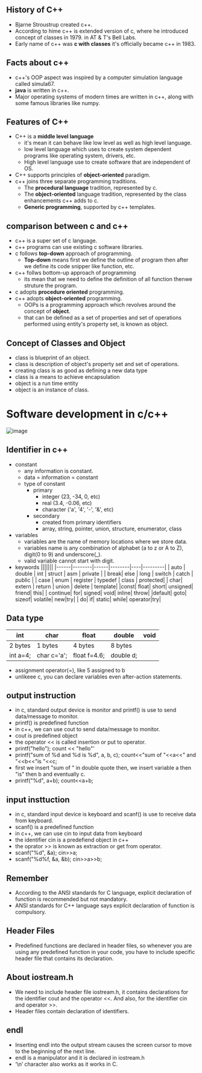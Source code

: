 ## History of C++
  - Bjarne Stroustrup created c++.
  - According to hime c++ is extended version of c, where he introduced concept of classes in 1979. in AT & T's Bell Labs.
  - Early name of c++ was **c with classes** it's officially became c++ in 1983.

## Facts about c++
  + c++'s OOP aspect was inspired by a computer simulation language called simula67.
  + **java** is written in c++.
  + Major operating systems of modern times are written in c++, along with some famous libraries like numpy.
## Features of C++
  - C++ is a **middle level language**
      - it's mean it can behave like low level as well as high level language.
      - low level language which uses to create system dependent programs like operating system, drivers, etc.
      - High level language use to create software that are independent of OS.
  - C++ supports principles of **object-oriented** paradigm.
  - c++ joins three separate programming traditions.
      - The **procedural language** tradition, represented by c.
      - The **object-oriented** language tradition, represented by the class enhancements c++ adds to c.
      - **Generic programming**, supported by c++ templates.
## comparison between c and c++
  - c++ is a super set of c language.
  - c++ programs can use existing c software libraries.
  - c follows **top-down** approach of programming.
      - **Top-down** means first we define the outline of program then after we define its code snipper like function, etc.
  - c++ follws bottom-up approach of programming
      - its mean that we need to define the definition of all function thenwe struture the program.
  - c adopts **procedure oriented** programming.
  - c++ adopts **object-oriented** programming.
      - OOPs is a programming approach which revolves around the concept of **object**.
      - that can be defined as a set of properties and set of operations performed using entity's property set, is known as object.
## Concept of Classes and Object
  - class is blueprint of an object.
  - class is description of object's property set and set of operations.
  - creating class is as good as defining a new data type
  - class is a means to achieve encapsulation
  - object is a run time entity
  - object is an instance of class.

# Software development in c/c++
![image](https://github.com/user-attachments/assets/31009a26-1dcc-41e3-a24f-17a008ecb208)

## Identifier in c++
  - constant
      - any information is constant.
      - data = information = constant
    - type of constant
        - primary
            - integer (23, -34, 0, etc)
            - real (3.4, -0.06, etc)
            - character ('a', '4', '-', '&', etc)
        - secondary
            - created from primary identifiers
            - array, string, pointer, union, structure, enumerator, class
  - variables
      - variables are the name of memory locations where we store data.
      - variables name is any combination of alphabet (a to z or A to Z), digit(0 to 9) and underscore(_).
      - valid variable cannot start with digit.
  - keywords
      |||||||
      |------|--------|------|--------|----|---------|
      | auto | double | int | struct | asm | private |
      | break| else | long | switch | catch | public |
      | case | enum | register | typedef | class | protected|
      | char| extern | return | union | delete | template|
      |const| float| short| unsigned| friend| this|
      | continue| for| signed| void| inline| throw|
      |default| goto| sizeof| volatile| new|try|
      | do| if| static| while| operator|try|

## Data type
  | int | char | float | double | void |
  |-----|------|-------|--------|------|
  |2 bytes|1 bytes|4 bytes|8 bytes||
  |int a=4;|char c='a';|float f=4.6;|double d;|
  - assignment operator(=), like 5 assigned to b
  - unlikeee c, you can declare variables even after-action statements.
    
## output instruction
  - in c, standard output device is monitor and printf() is use to send data/message to monitor.
  - printf() is predefined function
  - in c++, we can use cout to send data/message to monitor.
  - cout is predefined object
  - the operator << is called insertion or put to operator.
  - printf("hello");       count << "hello"'
  - printf("sum of %d and %d is %d", a, b, c);     count<<"sum of "<<a<<" and "<<b<<"is "<<c;
  - first we insert "sum of " in double quote then, we insert variable a then "is" then b and eventually c.
  - printf("%d", a+b);     count<<a+b;

## input insttuction
  - in c, standard input device is keyboard and scanf() is use to receive data from keyboard.
  - scanf() is a predefined function
  - in c++, we can use cin to input data from keyboard
  - the identifier cin is a predefiend object in c++
  - the oprator >> is known as extraction or get from operator.
  - scanf("%d", &a);     cin>>a;
  - scanf("%d%f, &a, &b);    cin>>a>>b;
## Remember
  -	According to the ANSI standards for C language, explicit declaration of function is recommended but not mandatory.
  - ANSI standards for C++ language says explicit declaration of function is compulsory.

## Header Files
  -	Predefined functions are declared in header files, so whenever you are using any predefined function in your code, you have to include specific header file that contains its declaration.

## About iostream.h
-	We need to include header file iostream.h, it contains declarations for the identifier cout and the operator <<. And also, for the identifier cin and operator >>.
-	Header files contain declaration of identifiers.

## endl
-	Inserting endl into the output stream causes the screen cursor to move to the beginning of the next line.
-	endl is a manipulator and it is declared in iostream.h
-	‘\n’ character also works as it works in C.
